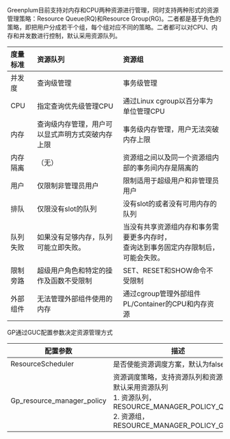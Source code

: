 Greenplum目前支持对内存和CPU两种资源进行管理，同时支持两种形式的资源管理策略：Resource Queue(RQ)和Resource Group(RG)。二者都是基于角色的策略，即把用户分成若干个组，每个组对应不同的策略。二者都可以对CPU、内存和并发数进行控制，默认采用资源队列。

| 度量标准 | 资源队列                                           | 资源组                                                       |
| :------- | :------------------------------------------------- | :----------------------------------------------------------- |
| 并发度   | 查询级管理                                         | 事务级管理                                                   |
| CPU      | 指定查询优先级管理CPU                              | 通过Linux cgroup以百分率为单位管理CPU          |
| 内存     | 查询级内存管理，用户可以显式声明方式突破内存上限 | 事务级内存管理，用户无法突破内存上限                         |
| 内存隔离 | （无）                                             | 资源组之间以及同一个资源组内部的事务间内存是隔离的           |
| 用户     | 仅限制非管理员用户                                 | 限制适用于超级用户和非管理员用户                             |
| 排队     | 仅限没有slot的队列                                 | 没有slot的或者没有可用内存的队列                             |
| 队列失败 | 如果没有足够内存，队列可能立即失败。               | 当没有共享资源组内存和事务需要更多内存时，<br/>查询达到事务固定内存限制后，可能会失败。 |
| 限制旁路 | 超级用户角色和特定的操作及函数不受限制             | SET、RESET和SHOW命令不受限制                                 |
| 外部组件 | 无法管理外部组件使用的内存                         | 通过cgroup管理外部组件PL/Container的CPU和内存资源              |

GP通过GUC配置参数决定资源管理方式

| 配置参数                   | 描述                                                         |
| -------------------------- | ------------------------------------------------------------ |
| ResourceScheduler          | 是否使能资源调度方案，默认为false                            |
| Gp_resource_manager_policy | 资源调度策略，支持资源队列和资源组，默认采用资源队列<br/>1. 资源队列，RESOURCE_MANAGER_POLICY_QUEUE<br/>2. 资源组，RESOURCE_MANAGER_POLICY_GROUP |
